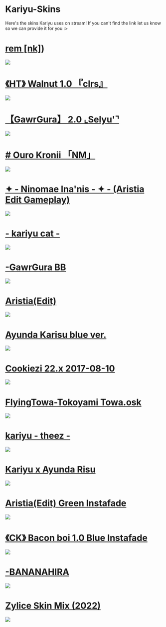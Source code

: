 # Kariyu-Skins
Here's the skins Kariyu uses on stream! If you can't find the link let us know so we can provide it for you :>

# [rem [nk]](https://drive.google.com/file/d/1iWhOJTTTWZ6lSBdUmLhdRlYrBCtYDOVA/view))
![](https://i.imgur.com/0HhERku.jpg)

# [《HT》 Walnut 1.0 『clrs』](https://drive.google.com/file/d/1wFuBi7jNxBM_hxiZnL8V833YEKmF-mBK/view?usp=sharing)
![](https://i.imgur.com/CpHxqOJ.png)

# [【GawrGura】 2.0 ⌞Selyu'⌝](https://drive.google.com/file/d/1WG1oPUJSWjdW3HoYvhfWxeRcbhzggG56/view?usp=sharing)
![](https://i.imgur.com/rZoNGI6.png)

# [# Ouro Kronii 「NM」](https://drive.google.com/file/d/1QFqDrn_27iSKxt8l5W26sLEWtYoYIgBh/view?usp=sharing)
![](https://i.imgur.com/H9be88V.png)

# [✦ - Ninomae Ina'nis - ✦ - (Aristia Edit Gameplay)](https://drive.google.com/file/d/1ilNh_0J4LvWIzlkQWBiR0zOUv7c-9Asz/view?usp=sharing)
![](https://i.imgur.com/Upihwph.png)

# [- kariyu cat -](https://drive.google.com/file/d/1N98ftum-w72Frk_S6f-bBdz-dfjEHHqm/view?usp=sharing)
![](https://i.imgur.com/3s00Og8.png)


# [-GawrGura BB](https://drive.google.com/file/d/1MPj_pcP9mUSnz4YvIXpLoEkMWTM_hPLx/view?usp=sharing)
![](https://i.imgur.com/t0Mv5rd.png)

# [Aristia(Edit)](https://drive.google.com/file/d/1ywj_SDqZDtk1Hw5aj0JZ-nAlezWs7K0I/view?usp=sharing)
![](https://i.imgur.com/cAscJBQ.png)

# [Ayunda Karisu blue ver.](https://drive.google.com/file/d/16Edrv5soy3dAM_I96hsWdmGObH21R3Nr/view?usp=sharing)
![](https://i.imgur.com/QFat1ml.png)

# [Cookiezi 22.x 2017-08-10](https://drive.google.com/file/d/1BdGldggCqE4h019RWQy3cytERSlo-tji/view?usp=sharing)
![](https://i.imgur.com/4ZK4XrH.png)

# [FlyingTowa-Tokoyami Towa.osk](https://drive.google.com/file/d/1WVB1p4TfxRriCC9TNYAP73dPQ0afK9Nl/view?usp=sharing)
![](https://i.imgur.com/5BkYucE.png)

# [kariyu - theez -](https://drive.google.com/file/d/1SFtNfJFgxQaDNz6XLAbiOY1Ocg_oTinP/view?usp=sharing)
![](https://i.imgur.com/oDqFFbD.png)

# [Kariyu x Ayunda Risu](https://drive.google.com/file/d/1iCw5c61MsZetJm-c7SJWa9tXCnBsbtUm/view?usp=sharing)
![](https://i.imgur.com/C68U74d.png)

# [Aristia(Edit) Green Instafade](https://drive.google.com/file/d/183miAVOfaG2Lx9KmVoa4Omaoz8_-VA0J/view)
![](https://i.imgur.com/ICCcKci.png)

# [《CK》 Bacon boi 1.0 Blue Instafade](https://drive.google.com/file/d/1EoKNVMIPGFskXAtyU1O4-MIzzUGWKMAG/view)
![](https://i.imgur.com/rQOFLmu.png)

# [-BANANAHIRA](https://drive.google.com/file/d/1M_SB0E-f8JakVPyYTzlefhmM82md3y1-/view)
![](https://i.imgur.com/QbTiksi.png)

# [Zylice Skin Mix (2022)](https://www.dropbox.com/s/jpy51k87ae1intn/Zylice%20Skin%20Mix%20%282022%29.osk?dl=0)
![](https://i.imgur.com/6U4bDTe.png)



